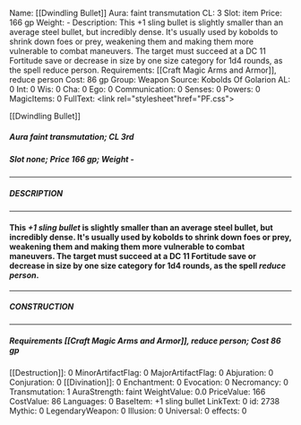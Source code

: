 Name: [[Dwindling Bullet]]
Aura: faint transmutation
CL: 3
Slot: item
Price: 166 gp
Weight: -
Description: This +1 sling bullet is slightly smaller than an average steel bullet, but incredibly dense. It's usually used by kobolds to shrink down foes or prey, weakening them and making them more vulnerable to combat maneuvers. The target must succeed at a DC 11 Fortitude save or decrease in size by one size category for 1d4 rounds, as the spell reduce person.
Requirements: [[Craft Magic Arms and Armor]], reduce person
Cost: 86 gp
Group: Weapon
Source: Kobolds Of Golarion
AL: 0
Int: 0
Wis: 0
Cha: 0
Ego: 0
Communication: 0
Senses: 0
Powers: 0
MagicItems: 0
FullText: <link rel="stylesheet"href="PF.css"><div class="heading"><p class="alignleft">[[Dwindling Bullet]]</p><div style="clear: both;"></div></div><div><h5><b>Aura </b>faint transmutation; <b>CL </b>3rd</h5><h5><b>Slot </b>none; <b>Price </b>166 gp; <b>Weight </b>-</h5></div><hr/><div><h5><b>DESCRIPTION</b></h5></div><hr/><div><h4><p>This <i>+1 sling bullet</i> is slightly smaller than an average steel bullet, but incredibly dense. It's usually used by kobolds to shrink down foes or prey, weakening them and making them more vulnerable to combat maneuvers. The target must succeed at a DC 11 Fortitude save or decrease in size by one size category for 1d4 rounds, as the spell <i>reduce person</i>.</p></h4></div><hr/><div><h5><b>CONSTRUCTION</b></h5></div><hr/><div><h5><b>Requirements </b>[[Craft Magic Arms and Armor]], <i>reduce person</i>; <b>Cost </b>86 gp</h5></div>
[[Destruction]]: 0
MinorArtifactFlag: 0
MajorArtifactFlag: 0
Abjuration: 0
Conjuration: 0
[[Divination]]: 0
Enchantment: 0
Evocation: 0
Necromancy: 0
Transmutation: 1
AuraStrength: faint
WeightValue: 0.0
PriceValue: 166
CostValue: 86
Languages: 0
BaseItem: +1 sling bullet
LinkText: 0
id: 2738
Mythic: 0
LegendaryWeapon: 0
Illusion: 0
Universal: 0
effects: 0

